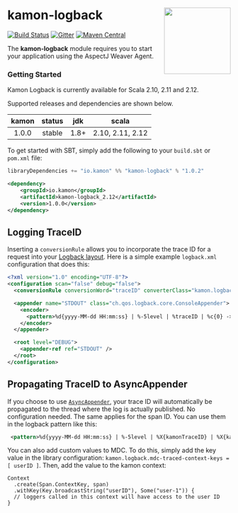 # kamon-logback <img align="right" src="https://rawgit.com/kamon-io/Kamon/master/kamon-logo.svg" height="150px" style="padding-left: 20px"/> 
[![Build Status](https://travis-ci.org/kamon-io/kamon-logback.svg?branch=master)](https://travis-ci.org/kamon-io/kamon-logback)
[![Gitter](https://badges.gitter.im/Join%20Chat.svg)](https://gitter.im/kamon-io/Kamon?utm_source=badge&utm_medium=badge&utm_campaign=pr-badge&utm_content=badge)
[![Maven Central](https://maven-badges.herokuapp.com/maven-central/io.kamon/kamon-logback_2.12/badge.svg)](https://maven-badges.herokuapp.com/maven-central/io.kamon/kamon-logback_2.12)


The <b>kamon-logback</b> module requires you to start your application using the AspectJ Weaver Agent.


### Getting Started

Kamon Logback is currently available for Scala 2.10, 2.11 and 2.12.

Supported releases and dependencies are shown below.

| kamon  | status | jdk  | scala            
|:------:|:------:|:----:|------------------
|  1.0.0 | stable | 1.8+ | 2.10, 2.11, 2.12

To get started with SBT, simply add the following to your `build.sbt` or `pom.xml`
file:

```scala
libraryDependencies += "io.kamon" %% "kamon-logback" % "1.0.2"
```

```xml
<dependency>
    <groupId>io.kamon</groupId>
    <artifactId>kamon-logback_2.12</artifactId>
    <version>1.0.0</version>
</dependency>
```

Logging TraceID
---------------

Inserting a `conversionRule` allows you to incorporate the trace ID for a request into your [Logback layout](https://logback.qos.ch/manual/layouts.html). Here is a simple example `logback.xml` configuration that does this:

```xml
<?xml version="1.0" encoding="UTF-8"?>
<configuration scan="false" debug="false">
  <conversionRule conversionWord="traceID" converterClass="kamon.logback.LogbackTraceIDConverter" />

  <appender name="STDOUT" class="ch.qos.logback.core.ConsoleAppender">
    <encoder>
      <pattern>%d{yyyy-MM-dd HH:mm:ss} | %-5level | %traceID | %c{0} -> %m%n</pattern>
    </encoder>
  </appender>

  <root level="DEBUG">
    <appender-ref ref="STDOUT" />
  </root>
</configuration>
```

Propagating TraceID to AsyncAppender
------------------------------------

If you choose to use [`AsyncAppender`](https://logback.qos.ch/manual/appenders.html#AsyncAppender), your trace ID will automatically be propagated to the thread where the log is actually published. No configuration needed. The same applies for the span ID. You can use them in the logback pattern like this:
```xml
 <pattern>%d{yyyy-MM-dd HH:mm:ss} | %-5level | %X{kamonTraceID} | %X{kamonSpanID} | %c{0} -> %m%n</pattern>
```

You can also add custom values to MDC. To do this, simply add the key value in the library configuration: `kamon.logback.mdc-traced-context-keys = [ userID ]`. Then, add the value to the kamon context:
```
Context
  .create(Span.ContextKey, span)
  .withKey(Key.broadcastString("userID"), Some("user-1")) {
  // loggers called in this context will have access to the user ID
}
```
